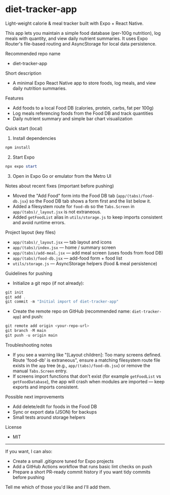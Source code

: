 # diet-tracker-app

Light-weight calorie & meal tracker built with Expo + React Native.

This app lets you maintain a simple food database (per-100g nutrition), log meals with quantity, and view daily nutrient summaries. It uses Expo Router's file-based routing and AsyncStorage for local data persistence.

Recommended repo name
- diet-tracker-app

Short description
- A minimal Expo React Native app to store foods, log meals, and view daily nutrition summaries.

Features
- Add foods to a local Food DB (calories, protein, carbs, fat per 100g)
- Log meals referencing foods from the Food DB and track quantities
- Daily nutrient summary and simple bar chart visualization

Quick start (local)

1. Install dependencies

```powershell
npm install
```

2. Start Expo

```powershell
npx expo start
```

3. Open in Expo Go or emulator from the Metro UI

Notes about recent fixes (important before pushing)
- Moved the "Add Food" form into the Food DB tab (`app/(tabs)/food-db.jsx`) so the Food DB tab shows a form first and the list below it.
- Added a filesystem route for `food-db` so the `Tabs.Screen` in `app/(tabs)/_layout.jsx` is not extraneous.
- Added `getFoodList` alias in `utils/storage.js` to keep imports consistent and avoid runtime errors.

Project layout (key files)
- `app/(tabs)/_layout.jsx` — tab layout and icons
- `app/(tabs)/index.jsx` — home / summary screen
- `app/(tabs)/add-meal.jsx` — add meal screen (uses foods from food DB)
- `app/(tabs)/food-db.jsx` — add-food form + food list
- `utils/storage.js` — AsyncStorage helpers (food & meal persistence)

Guidelines for pushing
- Initialize a git repo (if not already):

```powershell
git init
git add .
git commit -m "Initial import of diet-tracker-app"
```
- Create the remote repo on GitHub (recommended name: `diet-tracker-app`) and push:

```powershell
git remote add origin <your-repo-url>
git branch -M main
git push -u origin main
```

Troubleshooting notes
- If you see a warning like "[Layout children]: Too many screens defined. Route 'food-db' is extraneous", ensure a matching filesystem route file exists in the `app` tree (e.g., `app/(tabs)/food-db.jsx`) or remove the manual `Tabs.Screen` entry.
- If screens import functions that don't exist (for example `getFoodList` vs `getFoodDatabase`), the app will crash when modules are imported — keep exports and imports consistent.

Possible next improvements
- Add delete/edit for foods in the Food DB
- Sync or export data (JSON) for backups
- Small tests around storage helpers

License
- MIT

---

If you want, I can also:
- Create a small .gitignore tuned for Expo projects
- Add a GitHub Actions workflow that runs basic lint checks on push
- Prepare a short PR-ready commit history if you want tidy commits before pushing

Tell me which of those you'd like and I'll add them.
